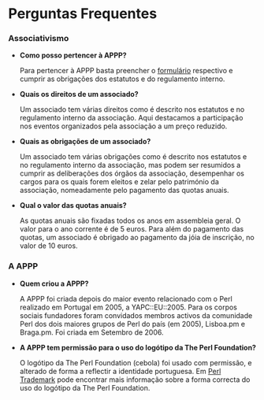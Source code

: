 
# Perguntas Frequentes

### Associativismo

   * **Como posso pertencer à APPP?**

     Para pertencer à APPP basta preencher o [formulário](http://perl.pt/cgi-bin/register) respectivo e cumprir as obrigações dos estatutos e do regulamento interno.

   * **Quais os direitos de um associado?**

     Um associado tem várias direitos como é descrito nos estatutos e no regulamento interno da associação. Aqui destacamos a participação nos eventos organizados pela associação a um preço reduzido.

   * **Quais as obrigações de um associado?**

     Um associado tem várias obrigações como é descrito nos estatutos e no regulamento interno da associação, mas podem ser resumidos a cumprir as deliberações dos órgãos da associação, desempenhar os cargos para os quais forem eleitos e zelar pelo património da associação, nomeadamente pelo pagamento das quotas anuais.

   * **Qual o valor das quotas anuais?**

     As quotas anuais são fixadas todos os anos em assembleia geral. O valor para o ano corrente é de 5 euros. Para além do pagamento das quotas, um associado é obrigado ao pagamento da jóia de inscrição, no valor de 10 euros.

### A APPP

   * **Quem criou a APPP?**

     A APPP foi criada depois do maior evento relacionado com o Perl realizado em Portugal em 2005, a YAPC::EU::2005. Para os corpos sociais fundadores foram convidados membros activos da comunidade Perl dos dois maiores grupos de Perl do país (em 2005), Lisboa.pm e Braga.pm. Foi criada em Setembro de 2006.

   * **A APPP tem permissão para o uso do logótipo da The Perl Foundation?**

      O logótipo da The Perl Foundation (cebola) foi usado com permissão, e alterado de forma a reflectir a identidade portuguesa. Em [Perl Trademark](http://perlfoundation.org/perl_trademark) pode encontrar mais informação sobre a forma correcta do uso do logótipo da The Perl Foundation.
